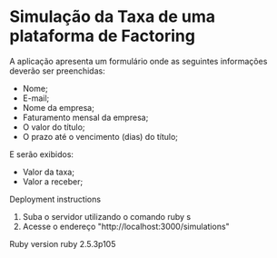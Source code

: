 # Simulação da Taxa de uma plataforma de Factoring

A aplicação apresenta um formulário onde as seguintes informações deverão ser preenchidas: 
* Nome;
* E-mail;
* Nome da empresa;
* Faturamento mensal da empresa;
* O valor do título;
* O prazo até o vencimento (dias) do título;


E serão exibidos:
* Valor da taxa;
* Valor a receber;


Deployment instructions
1. Suba o servidor utilizando o comando ruby s
2. Acesse o endereço "http://localhost:3000/simulations"

Ruby version
ruby 2.5.3p105 
